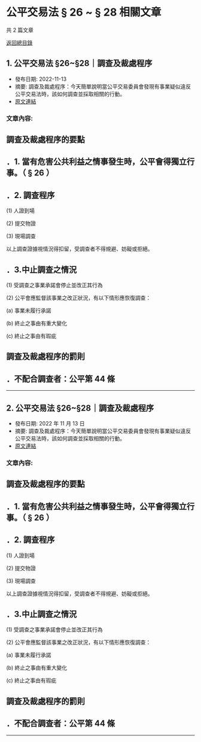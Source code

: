 # 公平交易法 § 26 ~ § 28 相關文章

共 2 篇文章

[返回總目錄](00_總目錄.md)

## 1. 公平交易法 §26~§28｜調查及裁處程序

- 發布日期: 2022-11-13
- 摘要: 調查及裁處程序：今天簡單說明當公平交易委員會發現有事業疑似違反公平交易法時，該如何調查並採取相關的行動。
- [原文連結](https://www.jasper-realestate.com/%e8%aa%bf%e6%9f%a5%e5%8f%8a%e8%a3%81%e8%99%95%e7%a8%8b%e5%ba%8f/)

### 文章內容:

## 調查及裁處程序的要點

## ．1. 當有危害公共利益之情事發生時，公平會得獨立行事。（ § 26 ）

## ．2. 調查程序

(1) 人證到場

(2) 提交物證

(3) 現場調查

以上調查證據視情況得扣留，受調查者不得規避、妨礙或拒絕。

## ．3.中止調查之情況

(1) 受調查之事業承諾會停止並改正其行為

(2) 公平會應監督該事業之改正狀況，有以下情形應恢復調查：

(a) 事業未履行承諾

(b) 終止之事由有重大變化

(c) 終止之事由有瑕疵

## 調查及裁處程序的罰則

## ．不配合調查者：公平第 44 條

---

## 2. 公平交易法 §26~§28｜調查及裁處程序

- 發布日期: 2022 年 11 月 13 日
- 摘要: 調查及裁處程序：今天簡單說明當公平交易委員會發現有事業疑似違反公平交易法時，該如何調查並採取相關的行動。
- [原文連結](https://www.jasper-realestate.com/%e8%aa%bf%e6%9f%a5%e5%8f%8a%e8%a3%81%e8%99%95%e7%a8%8b%e5%ba%8f/)

### 文章內容:

## 調查及裁處程序的要點

## ．1. 當有危害公共利益之情事發生時，公平會得獨立行事。（ § 26 ）

## ．2. 調查程序

(1) 人證到場

(2) 提交物證

(3) 現場調查

以上調查證據視情況得扣留，受調查者不得規避、妨礙或拒絕。

## ．3.中止調查之情況

(1) 受調查之事業承諾會停止並改正其行為

(2) 公平會應監督該事業之改正狀況，有以下情形應恢復調查：

(a) 事業未履行承諾

(b) 終止之事由有重大變化

(c) 終止之事由有瑕疵

## 調查及裁處程序的罰則

## ．不配合調查者：公平第 44 條

---

